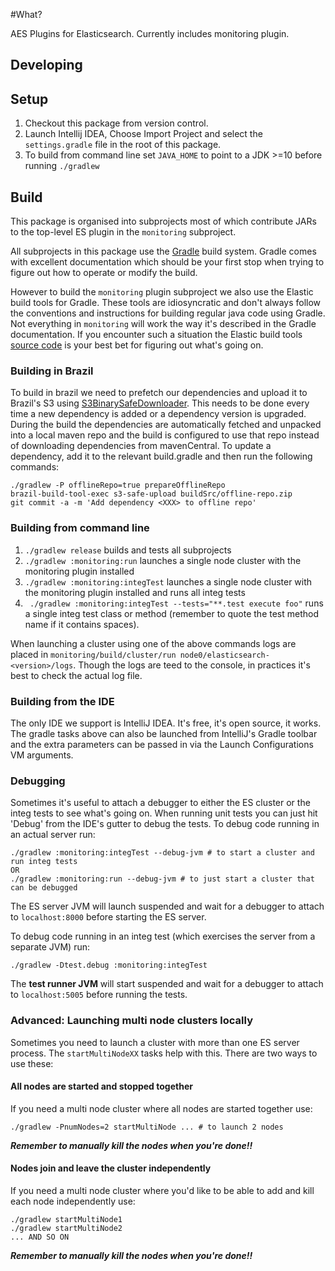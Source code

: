 #What?

AES Plugins for Elasticsearch. Currently includes monitoring plugin. 

Developing
--

## Setup

1. Checkout this package from version control. 
1. Launch Intellij IDEA, Choose Import Project and select the `settings.gradle` file in the root of this package. 
1. To build from command line set `JAVA_HOME` to point to a JDK >=10 before running `./gradlew`

## Build

This package is organised into subprojects most of which contribute JARs to the top-level ES plugin in the `monitoring` subproject. 

All subprojects in this package use the [Gradle](https://docs.gradle.org/4.10.2/userguide/userguide.html) build system. Gradle comes with excellent documentation which should be your first stop when trying to figure out how to operate or modify the build. 

However to build the `monitoring` plugin subproject we also use the Elastic build tools for Gradle.  These tools are idiosyncratic and don't always follow the conventions and instructions for building regular java code using Gradle. Not everything in `monitoring` will work the way it's described in the Gradle documentation. If you encounter such a situation the Elastic build tools [source code](https://code.amazon.com/packages/ElasticSearch/trees/heads/aes-6.2/--/elasticsearch/src/buildSrc/src/main/groovy/org/elasticsearch/gradle) is your best bet for figuring out what's going on. 

### Building in Brazil

To build in brazil we need to prefetch our dependencies and upload it to Brazil's S3 using [S3BinarySafeDownloader](https://code.amazon.com/packages/S3BinarySafeDownloader/trees/mainline). This needs to be done every time a new dependency is added or a dependency version is upgraded.  During the build the dependencies are automatically fetched and unpacked into a local maven repo and the build is configured to use that repo instead of downloading dependencies from mavenCentral. To update a dependency, add it to the relevant build.gradle and then run the following commands: 

```
./gradlew -P offlineRepo=true prepareOfflineRepo
brazil-build-tool-exec s3-safe-upload buildSrc/offline-repo.zip
git commit -a -m 'Add dependency <XXX> to offline repo' 
```
  
### Building from command line

1. `./gradlew release` builds and tests all subprojects
1. `./gradlew :monitoring:run` launches a single node cluster with the monitoring plugin installed
1. `./gradlew :monitoring:integTest` launches a single node cluster with the monitoring plugin installed and runs all integ tests
1. ` ./gradlew :monitoring:integTest --tests="**.test execute foo"` runs a single integ test class or method
 (remember to quote the test method name if it contains spaces).

When launching a cluster using one of the above commands logs are placed in `monitoring/build/cluster/run node0/elasticsearch-<version>/logs`. Though the logs are teed to the console, in practices it's best to check the actual log file.
 
### Building from the IDE
The only IDE we support is IntelliJ IDEA.  It's free, it's open source, it works. The gradle tasks above can also be launched from IntelliJ's Gradle toolbar and the extra parameters can be passed in via the Launch Configurations VM arguments. 

### Debugging

Sometimes it's useful to attach a debugger to either the ES cluster or the integ tests to see what's going on. When running unit tests you can just hit 'Debug' from the IDE's gutter to debug the tests.  To debug code running in an actual server run:

```
./gradlew :monitoring:integTest --debug-jvm # to start a cluster and run integ tests
OR
./gradlew :monitoring:run --debug-jvm # to just start a cluster that can be debugged
```

The ES server JVM will launch suspended and wait for a debugger to attach to `localhost:8000` before starting the ES server.

To debug code running in an integ test (which exercises the server from a separate JVM) run:

```
./gradlew -Dtest.debug :monitoring:integTest 
```

The **test runner JVM** will start suspended and wait for a debugger to attach to `localhost:5005` before running the tests.

### Advanced: Launching multi node clusters locally

Sometimes you need to launch a cluster with more than one ES server process. The `startMultiNodeXX` tasks help with this. There are two ways to use these:

#### All nodes are started and stopped together

If you need a multi node cluster where all nodes are started together use: 

```
./gradlew -PnumNodes=2 startMultiNode ... # to launch 2 nodes

```

***Remember to manually kill the nodes when you're done!!***

#### Nodes join and leave the cluster independently

If you need a multi node cluster where you'd like to be able to add and kill each node independently use:

```
./gradlew startMultiNode1 
./gradlew startMultiNode2
... AND SO ON
```
***Remember to manually kill the nodes when you're done!!***
